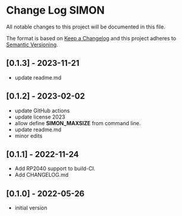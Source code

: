 # Change Log SIMON

All notable changes to this project will be documented in this file.

The format is based on [Keep a Changelog](http://keepachangelog.com/)
and this project adheres to [Semantic Versioning](http://semver.org/).


## [0.1.3] - 2023-11-21
- update readme.md


## [0.1.2] - 2023-02-02
- update GitHub actions
- update license 2023
- allow define **SIMON_MAXSIZE** from command line.
- update readme.md
- minor edits


## [0.1.1] - 2022-11-24
- Add RP2040 support to build-CI.
- Add CHANGELOG.md

## [0.1.0] - 2022-05-26
- initial version

